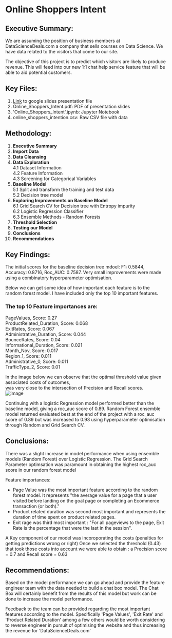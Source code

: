 # Online Shoppers Intent

## Executive Summary:
We are assuming the position of business members at DataScienceDeals.com a company that sells courses on Data Science. We have data related to the visitors that come to our site.

The objective of this project is to predict which visitors are likely to produce revenue. This will feed into our new 1:1 chat help service feature that will be able to aid potential customers.

##  Key Files:
1.  [Link](https://docs.google.com/presentation/d/1Cu6vxCA_1aIgoW1ZqArEayFVPDSDD8eRxzvjWMUvT2I/edit?usp=sharing)
to google slides presentation file
2.  Online_Shoppers_Intent.pdf: PDF of presentation slides
3.  'Online_Shoppers_Intent'.ipynb: Jupyter Notebook
4.  online_shoppers_intention.csv: Raw CSV file with data

##  Methodology:
1. **Executive Summary**  
2. **Import Data**  
3. **Data Cleansing**  
4. **Data Exploration**  
    4.1 Dataset Information  
    4.2 Feature Information  
    4.3 Screening for Categorical Variables
5. **Baseline Model**  
    5.1 Split and transform the training and test data  
    5.2 Decision tree model  
6. **Exploring Improvements on Baseline Model**  
    6.1 Grid Search CV for Decision tree with Entropy impurity  
    6.2 Logistic Regression Classifier  
    6.3 Ensemble Methods - Random Forests  
7. **Threshold Selection** 
8. **Testing our Model** 
9. **Conclusions**  
10. **Recommendations**
    
##  Key Findings:
The initial scores for the baseline decision tree mdoel: F1: 0.5844, Accuracy: 0.8716, Roc_AUC: 0.7587.
Very small improvements were made using a combinatory hyperparameter optimisation.

Below we can get some idea of how important each feature is to the random forest model. I have included only the top 10 important features.
 
### The top 10 Feature importances are:  
PageValues, Score: 0.27  
ProductRelated_Duration, Score: 0.068  
ExitRates, Score: 0.067  
Administrative_Duration, Score: 0.044  
BounceRates, Score: 0.04  
Informational_Duration, Score: 0.021  
Month_Nov, Score: 0.017  
Region_1, Score: 0.011  
Administrative_0, Score: 0.011  
TrafficType_2, Score: 0.01  

In the image below we can observe that the optimal threshold value given associated costs of outcomes,   
was very close to the intersection of Precision and Recall scores.  
![image](https://user-images.githubusercontent.com/40424244/94149035-4a530080-fe6f-11ea-8ac0-6afdbe20b96d.png)

Continuing with a logistic Regression model performed better than the baseline model, giving a roc_auc score of 0.89.
Random Forest ensemble model returned evaluated best at the end of the project with a roc_auc score of 0.89 but was increased to 0.93 using hyperparameter optimisation through Random and Grid Search CV.

##  Conclusions:
There was a slight increase in model performance when using ensemble models (Random Forest) over Logistic Regression. 
The Grid Search Parameter optimsation was paramount in obtaining the highest roc_auc score in our random forest model

Feature importances:
- Page Value was the most important feature according to the random forest model. It represents "the average value for a page that a user visited before landing on the goal page or completing an Ecommerce transaction (or both)."
- Product related duration was second most important and represents the duration of time spent on product related pages.
- Exit rage was third most important : "For all pageviews to the page, Exit Rate is the percentage that were the last in the session".

A Key component of our model was incoroporating the costs (penalties for getting predictions wrong or right)
Once we selected the threshold (0.43) that took those costs into account we were able to obtain :  a Precision score = 0.7 and Recall score = 0.63

##  Recommendations:
Based on the model performance we can go ahead and provide the feature engineer team with the data needed to build a chat box model. The Chat Box will certainly benefit from the results of this model but work can be done to increase the model performance.

Feedback to the team can be provided regarding the most important features according to the model. Specifically 'Page Values', 'Exit Rate' and 'Product Related Duration' among a few others would be worth considering to reverse engineer in pursuit of optimising the website and thus increasing the revenue for 'DataScienceDeals.com' 
